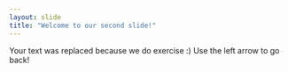 ```yaml
---
layout: slide
title: "Welcome to our second slide!"
---
```

Your text was replaced because we do exercise :) 
Use the left arrow to go back!









